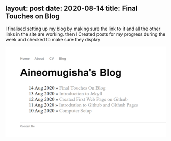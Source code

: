 
layout: post
date: 2020-08-14
title: Final Touches on Blog
---
I finalised setting up my blog by making sure the link to it and all the other links in the site are working. 
then I Created posts for my progress during the week and checked to make sure they display
<p><img src="/images/postlist.png"></p>

